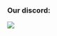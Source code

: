### Our discord:
[![](https://discord.com/api/guilds/1084792082599772212/widget.png?style=banner2)](https://discord.gg/ABgu4dHnx4)
